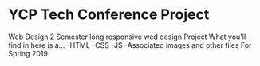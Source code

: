 # YCP Tech Conference Project

Web Design 2 Semester long responsive wed design Project
What you'll find in here is a...
-HTML
-CSS
-JS
-Associated images and other files
For Spring 2019
